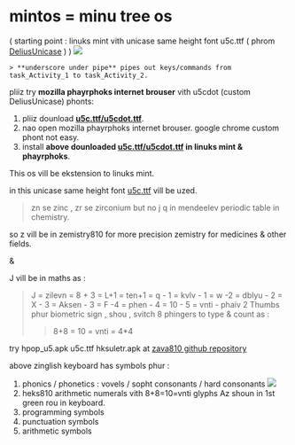 # mintos = minu tree os 

( starting point : linuks mint vith unicase same height font u5c.ttf ( phrom [DeliusUnicase][el1] ) )
![][i2]


```
> **underscore under pipe** pipes out keys/commands from task_Activity_1 to task_Activity_2.
```
pliiz try **mozilla phayrphoks internet brouser** vith u5cdot (custom DeliusUnicase) phonts:

1. pliiz dounload **[u5c.ttf/u5cdot.ttf][2]**.
1. nao open mozilla phayrphoks internet brouser. google chrome custom phont not easy.
3. install  **above dounloaded [u5c.ttf/u5cdot.ttf][3] in linuks mint & phayrphoks**.

This os vill be ekstension to linuks mint.

in this unicase same height font [u5c.ttf][2] vill be uzed.

> zn se zinc , zr se zirconium but no j q in mendeelev periodic table in chemistry.

so z vill be in zemistry810 for more precision zemistry for medicines & other fields.

&

J vill be in maths as :

> J = zilevn = 8 + 3 = L+1 = ten+1 = q - 1 = kvlv - 1 = w -2 = dblyu - 2 = X - 3 = Aksen - 3 = F -4 = phen - 4 = 10 - 5 = vnti - phaiv
> 2 Thumbs phur biometric sign , shou , svitch
> 8 phingers to type & count as :
>> 8+8 = 10 = vnti = 4*4 

try hpop_u5.apk u5c.ttf hksuletr.apk at [zava810 github repository][zava810]

above zinglish keyboard has symbols phur :

1. phonics / phonetics : vovels / sopht consonants / hard consonants
![][i1]
2. heks810 arithmetic numerals vith 8+8=10=vnti glyphs Az shoun in 1st green rou in keyboard.
3. programming symbols
4. punctuation symbols
5. arithmetic symbols


[zava810]: http://github.com/zava810/zava810
[2]: https://github.com/Font77/unicase_phonts/blob/master/yunikes/u5cdot.ttf
[3]: https://github.com/Font77/unicase_phonts/blob/master/hao_tu_install.md

[i1]: https://github.com/zava810/kontent/blob/main/imez/zpg_png/phoniks.png
[i2]: https://github.com/zava810/kontent/blob/main/imez/zpg_png/kibord.ascii810.jpg 

[el1]: https://www.fontsquirrel.com/fonts/delius-unicase
